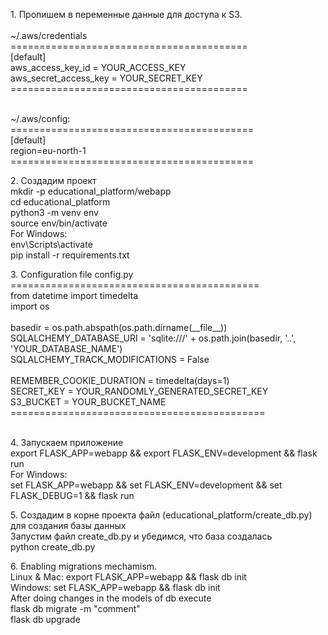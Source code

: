 <p>1. Пропишем в переменные данные для доступа к S3. <br><br>
~/.aws/credentials <br>
=========================================<br>
[default]<br>
aws_access_key_id = YOUR_ACCESS_KEY<br>
aws_secret_access_key = YOUR_SECRET_KEY<br>
=========================================<br><br></p>

<p>~/.aws/config:<br>
==========================================<br>
[default]<br>
region=eu-north-1<br>
==========================================<br></p>

<p>2. Создадим проект<br>
mkdir -p educational_platform/webapp<br>
cd educational_platform<br>
python3 -m venv env<br>
source env/bin/activate<br>
    For Windows:<br>
    env\Scripts\activate<br>
pip install -r requirements.txt<br></p>
<p>3. Configuration file config.py<br>
===========================================<br>
from datetime import timedelta<br>
import os<br>
<br>
basedir = os.path.abspath(os.path.dirname(__file__))<br>
SQLALCHEMY_DATABASE_URI = 'sqlite:///' + os.path.join(basedir, '..', 'YOUR_DATABASE_NAME')<br>
SQLALCHEMY_TRACK_MODIFICATIONS = False<br>
<br>
REMEMBER_COOKIE_DURATION = timedelta(days=1)<br>
SECRET_KEY = YOUR_RANDOMLY_GENERATED_SECRET_KEY<br>
S3_BUCKET = YOUR_BUCKET_NAME<br>
============================================<br><br>
<p>4. Запускаем приложение<br>
export FLASK_APP=webapp && export FLASK_ENV=development && flask run<br>
    For Windows:<br>
    set FLASK_APP=webapp && set FLASK_ENV=development && set FLASK_DEBUG=1 && flask run<br></p>
<p>5. Создадим в корне проекта файл (educational_platform/create_db.py) для создания базы данных<br>
Запустим файл create_db.py и убедимся, что база создалась<br>
python create_db.py<br></p>
<p>6. Enabling migrations mechamism.<br>
Linux & Mac: export FLASK_APP=webapp && flask db init<br>
Windows: set FLASK_APP=webapp && flask db init<br>
After doing changes in the models of db execute<br>
flask db migrate -m "comment"<br>
flask db upgrade<br>
